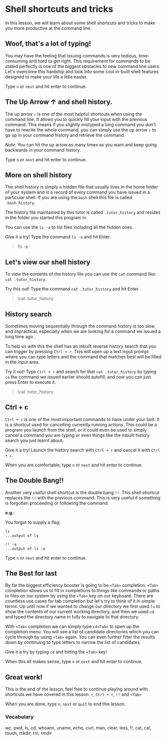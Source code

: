 # Shell shortcuts and tricks

In this lesson, we will learn about some shell shortcuts and tricks to make you
more productive at the command line.

## Woof, that's a lot of typing!

You may have the feeling that issuing commands is very tedious, time-consuming
and hard to get right. This requirement for commands to be stated perfectly is
one of the biggest obstacles to new command line users. Let's overcome this
hardship and look into some cool in-built shell features designed to
make your life a little easier.

Type `n` or `next` and hit enter to continue.

## The Up Arrow ↑ and shell history.

The up arrow `↑` is one of the most helpful shortcuts when using the command
line. It allows you to quickly fill your input with the previous command. This
means if you slightly mistyped a long command you don't have to rewrite the
whole command, you can simply use the up arrow `↑` to go up in your command
history and retrieve the command. 

*Note*: You can hit the up arrow as many times as you want and keep going
backwards in your command history.

Type `n` or `next` and hit enter to continue.

## More on shell history

The shell history is simply a hidden file that usually lives in the home folder
of your system and is a record of every command you have issued in a particular
shell. If you are using the `bash` shell this file is called `.bash_history`.

The history file maintained by this tutor is called `.tutor_history` and
resides in the folder you started this program in.

You can use the `ls -a` to list files including all the hidden ones.

Give it a try! Type the command `ls -a` and hit Enter.

> !ls -a

## Let's view our shell history

To view the contents of the history file you can use the `cat` command like:
`cat .tutor_history`.

Try this out! Type the command `cat .tutor_history` and hit Enter.

> !cat .tutor_history

## History search

Sometimes moving sequentially through the command history is too slow and
impractical, especially when we are looking for a command we issued a long time
ago.

To help us with this the shell has an inbuilt reverse history search that you
can trigger by pressing `Ctrl + r`. This will open up a text input prompt where
you can type letters and the command that matches best will be filled in the input
area.

Try it out! Type `Ctrl + r` and search for that `cat .tutor_history` by typing
`ca` the command we issued earlier should autofill, and now you can just press
Enter to execute it.

> !cat .tutor_history

## Ctrl + c

`Ctrl + c` is one of the most important commands to have under your belt. It is
a shortcut used for cancelling currently running actions. This could be a
program you launch from the shell, or it could even be used to simply cancel a
command you are typing or even things like the inbuilt history search you just
learnt about.

Give it a try! Launch the history search with `Ctrl + r` and cancel it with `Ctrl + c`.

When you are comfortable, type `n` or `next` and hit enter to continue.

## The Double Bang!!

Another very useful shell shortcut is the double bang `!!`. This shell shortcut
replaces the `!!` with the previous command. This is very useful if something
is forgotten proceeding or following the command.

**e.g.**:

You forgot to supply a flag:

```
ls
...output of ls

!! -a
...output of ls -a

```

Type `n` or `next` and hit enter to continue.

## The Best for last

By far the biggest efficiency booster is going to be `<Tab>` completion.
`<Tab>` completion allows us to fill in completions to things like commands or
paths to files on our system by using the `<Tab>` key on our keyboard. There
are countless use cases for tab completion but let's try to think of it in
simple terms. Up until now if we wanted to change our directory we first used
`ls` to show the contents of our current working directory, and then we used
`cd` and typed the directory name in fully to navigate to that directory.

With `<Tab>` completion we can simply type `cd<Tab>` to open up the completion
menu. You will see a list of candidate directories which you can cycle
through by using `<Tab>` again. You can even further filter the results down by
continuing to type letters to narrow the list of candidates.

Give it a try by typing `cd` and hitting the `<Tab>` key!

When this all makes sense, type `n` or `next` and hit enter to continue.

## Great work!

This is the end of the lesson, feel free to continue playing around with
shortcuts we have covered in this lesson:
`↑`, `Ctrl + r`, `!!` and `<Tab>`

When you are done, type `n`, `next` or `quit` to end this lesson.

### Vocabulary

wc, pwd, ls, cd, whoami, uname, echo, curl, man, clear, less, !!, cat, cal, touch, mkdir, rm, rmdir
